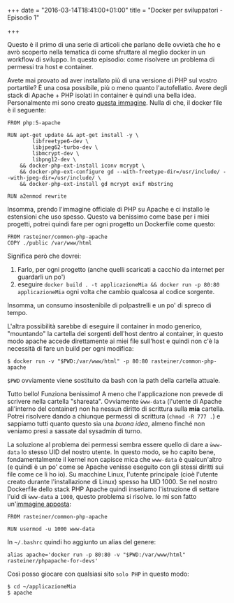 +++
date = "2016-03-14T18:41:00+01:00"
title = "Docker per sviluppatori - Episodio 1"

+++

Questo è il primo di una serie di articoli che parlano delle ovvietà che ho e avrò scoperto nella tematica di come sfruttare al meglio docker in un workflow di sviluppo. In questo episodio: come risolvere un problema di permessi tra host e container. 

<!--more-->

Avete mai provato ad aver installato più di una versione di PHP sul vostro portartile? È una cosa possibile, più o meno quanto l'autofellatio.
Avere degli stack di Apache + PHP isolati in container è quindi una bella idea. Personalmente mi sono creato [questa immagine](https://hub.docker.com/r/rasteiner/common-php-apache/). Nulla di che, il docker file è il seguente:

```
FROM php:5-apache

RUN apt-get update && apt-get install -y \
        libfreetype6-dev \
        libjpeg62-turbo-dev \
        libmcrypt-dev \
        libpng12-dev \
    && docker-php-ext-install iconv mcrypt \
    && docker-php-ext-configure gd --with-freetype-dir=/usr/include/ --with-jpeg-dir=/usr/include/ \
    && docker-php-ext-install gd mcrypt exif mbstring

RUN a2enmod rewrite
```

Insomma, prendo l'immagine officiale di PHP su Apache e ci installo le estensioni che uso spesso. Questo va benissimo come base per i miei progetti, potrei quindi fare per ogni progetto un Dockerfile come questo:

```
FROM rasteiner/common-php-apache
COPY ./public /var/www/html 
```

Significa però che dovrei: 

1. Farlo, per ogni progetto (anche quelli scaricati a cacchio da internet per guardarli un po') 
2. eseguire `docker build . -t applicazioneMia && docker run -p 80:80 applicazioneMia` ogni volta che cambio qualcosa al codice sorgente. 

Insomma, un consumo insostenibile di polpastrelli e un po' di spreco di tempo. 

L'altra possibilità sarebbe di eseguire il container in modo generico, "mountando" la cartella dei sorgenti dell'host dentro al container, in questo modo apache accede direttamente ai miei file sull'host e quindi non c'è la necessità di fare un build per ogni modifica:

```console
$ docker run -v "$PWD:/var/www/html" -p 80:80 rasteiner/common-php-apache
```

`$PWD` ovviamente viene sostituito da bash con la path della cartella attuale. 

Tutto bello! Funziona benissimo! A meno che l'applicazione non prevede di scrivere nella cartella "shareata". Ovviamente `ẁww-data` (l'utente di Apache all'interno del container) non ha nessun diritto di scrittura sulla **mia** cartella. Potrei risolvere dando a chiunque permessi di scrittura (`chmod -R 777 .`) e sappiamo tutti quanto questo sia una *buona idea*, almeno finché non veniamo presi a sassate dal sysadmin di turno.

La soluzione al problema dei permessi sembra essere quello di dare a `ẁww-data` lo stesso UID del nostro utente. In questo modo, se ho capito bene, fondamentalmente il kernel non capisce mica che `www-data` è qualcun'altro (e quindi è un po' come se Apache venisse eseguito con gli stessi diritti sui file come ce li ho io). Su macchine Linux, l'utente principale (cioè l'utente creato durante l'installazione di Linux) spesso ha UID 1000. 
Se nel nostro Dockerfile dello stack PHP Apache quindi inseriamo l'istruzione di settare l'uid di `ẁww-data` a `1000`, questo problema si risolve. Io mi son fatto un'[immagine apposta](https://hub.docker.com/r/rasteiner/phpapache-for-devs/):


```
FROM rasteiner/common-php-apache

RUN usermod -u 1000 www-data
```

In `~/.bashrc` quindi ho aggiunto un alias del genere:

```console
alias apache='docker run -p 80:80 -v "$PWD:/var/www/html" rasteiner/phpapache-for-devs'
```

Così posso giocare con qualsiasi sito `solo PHP` in questo modo:

```console
$ cd ~/applicazioneMia
$ apache
```

